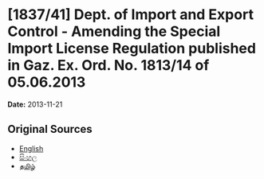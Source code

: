 # [1837/41] Dept. of Import and Export Control - Amending the Special Import License Regulation published in Gaz. Ex. Ord. No. 1813/14 of 05.06.2013

**Date:** 2013-11-21

## Original Sources

- [English](https://documents.gov.lk/view/extra-gazettes/2013/11/1837-41_E.pdf)
- [සිංහල](https://documents.gov.lk/view/extra-gazettes/2013/11/1837-41_S.pdf)
- [தமிழ்](https://documents.gov.lk/view/extra-gazettes/2013/11/1837-41_T.pdf)
